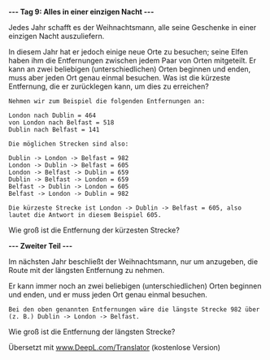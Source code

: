 **--- Tag 9: Alles in einer einzigen Nacht ---**

Jedes Jahr schafft es der Weihnachtsmann, alle seine Geschenke in einer einzigen Nacht auszuliefern.

In diesem Jahr hat er jedoch einige neue Orte zu besuchen; seine Elfen haben ihm die Entfernungen zwischen jedem Paar
von Orten mitgeteilt. Er kann an zwei beliebigen (unterschiedlichen) Orten beginnen und enden, muss aber jeden Ort genau
einmal besuchen. Was ist die kürzeste Entfernung, die er zurücklegen kann, um dies zu erreichen?

```
Nehmen wir zum Beispiel die folgenden Entfernungen an:

London nach Dublin = 464
von London nach Belfast = 518
Dublin nach Belfast = 141

Die möglichen Strecken sind also:

Dublin -> London -> Belfast = 982
London -> Dublin -> Belfast = 605
London -> Belfast -> Dublin = 659
Dublin -> Belfast -> London = 659
Belfast -> Dublin -> London = 605
Belfast -> London -> Dublin = 982

Die kürzeste Strecke ist London -> Dublin -> Belfast = 605, also lautet die Antwort in diesem Beispiel 605.
```

Wie groß ist die Entfernung der kürzesten Strecke?

**--- Zweiter Teil ---**

Im nächsten Jahr beschließt der Weihnachtsmann, nur um anzugeben, die Route mit der längsten Entfernung zu nehmen.

Er kann immer noch an zwei beliebigen (unterschiedlichen) Orten beginnen und enden, und er muss jeden Ort genau einmal
besuchen.

```
Bei den oben genannten Entfernungen wäre die längste Strecke 982 über (z. B.) Dublin -> London -> Belfast.
```

Wie groß ist die Entfernung der längsten Strecke?

Übersetzt mit www.DeepL.com/Translator (kostenlose Version)